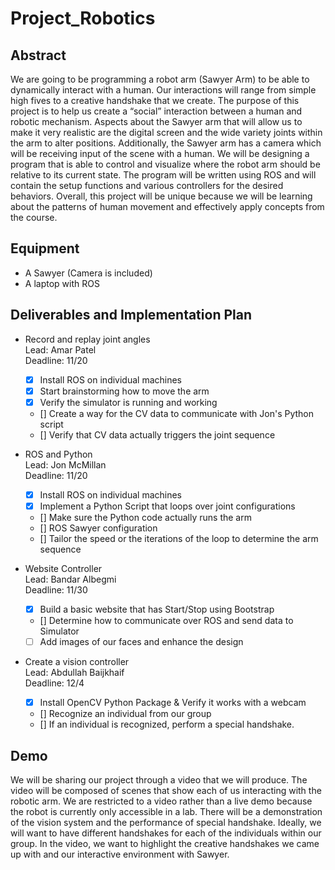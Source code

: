# Project_Robotics

Abstract
--------
We are going to be programming a robot arm (Sawyer Arm) to be able to dynamically interact with a human. Our interactions will range from simple high fives to a creative handshake that we create. The purpose of this project is to help us create a “social” interaction between a human and robotic mechanism. Aspects about the Sawyer arm that will allow us to make it very realistic are the digital screen and the wide variety joints within the arm to alter positions. Additionally, the Sawyer arm has a camera which will be receiving input of the scene with a human. We will be designing a program that is able to control and visualize where the robot arm should be relative to its current state. The program will be written using ROS and will contain the setup functions and various controllers for the desired behaviors. Overall, this project will be unique because we will be learning about the patterns of human movement and effectively apply concepts from the course.


Equipment 
--------
- A Sawyer (Camera is included)
- A laptop with ROS

Deliverables and Implementation Plan
----
- Record and replay joint angles <br>
Lead: Amar Patel  
Deadline: 11/20
    - [x] Install ROS on individual machines
    - [x] Start brainstorming how to move the arm
    - [X] Verify the simulator is running and working
    - [] Create a way for the CV data to communicate with Jon's Python script
    - [] Verify that CV data actually triggers the joint sequence

- ROS and Python <br>
Lead: Jon McMillan  
Deadline: 11/20
    - [x] Install ROS on individual machines
    - [x] Implement a Python Script that loops over joint configurations
    - [] Make sure the Python code actually runs the arm
    - [] ROS Sawyer configuration
    - [] Tailor the speed or the iterations of the loop to determine the arm sequence

- Website Controller <br>
Lead: Bandar Albegmi  
Deadline: 11/30  
  - [x] Build a basic website that has Start/Stop using Bootstrap
  - []  Determine how to communicate over ROS and send data to Simulator
  - [ ] Add images of our faces and enhance the design
 
- Create a vision controller <br>
Lead: Abdullah Baijkhaif  
Deadline: 12/4
  - [x] Install OpenCV Python Package & Verify it works with a webcam
  - []  Recognize an individual from our group
  - [] If an individual is recognized, perform a special handshake.
  
Demo
--------
We will be sharing our project through a video that we will produce. The video will be composed of scenes that show each of us interacting with the robotic arm. We are restricted to a video rather than a live demo because the robot is currently only accessible in a lab. There will be a demonstration of the vision system and the performance of special handshake. Ideally, we will want to have different handshakes for each of the individuals within our group. In the video, we want to highlight the creative handshakes we came up with and our interactive environment with Sawyer.

  

